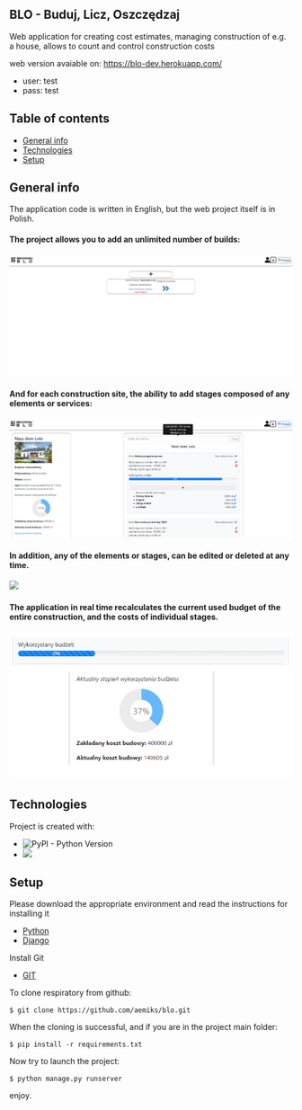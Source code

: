 
## BLO - Buduj, Licz, Oszczędzaj
Web application for creating cost estimates, managing
construction of e.g. a house, allows to count and control
construction costs

web version avaiable on: https://blo-dev.herokuapp.com/
* user: test
* pass: test

## Table of contents
* [General info](#general-info)
* [Technologies](#technologies)
* [Setup](#setup)

## General info

The application code is written in English, but the web project itself is in Polish.

#### The project allows you to add an unlimited number of builds:
![](https://github.com/aemiks/blo/blob/main/static/assets/img/addbuild.png)

#### And for each construction site, the ability to add stages composed of any elements or services:
![](https://github.com/aemiks/blo/blob/main/static/assets/img/addstage.png)

####  In addition, any of the elements or stages, can be edited or deleted at any time.
![](https://github.com/aemiks/blo/blob/main/static/assets/img/buildstage-gif.gif)

#### The application in real time recalculates the current used budget of the entire construction, and the costs of individual stages.
![](https://github.com/aemiks/blo/blob/main/static/assets/img/budget.png)

## Technologies
Project is created with:
* ![PyPI - Python Version](https://img.shields.io/pypi/pyversions/Django)
* ![](https://img.shields.io/badge/django%20version-3.2.2-blue)

	
## Setup

Please download the appropriate environment and read the instructions for installing it
* [Python](https://www.python.org/downloads/)
* [Django](https://docs.djangoproject.com/en/3.2/topics/install/)

Install Git
* [GIT](https://git-scm.com/book/en/v2/Getting-Started-Installing-Git)

To clone respiratory from github:
```
$ git clone https://github.com/aemiks/blo.git

```
When the cloning is successful, and if you are in the project main folder:
```
$ pip install -r requirements.txt

```

Now try to launch the project:
```
$ python manage.py runserver

```

enjoy.
